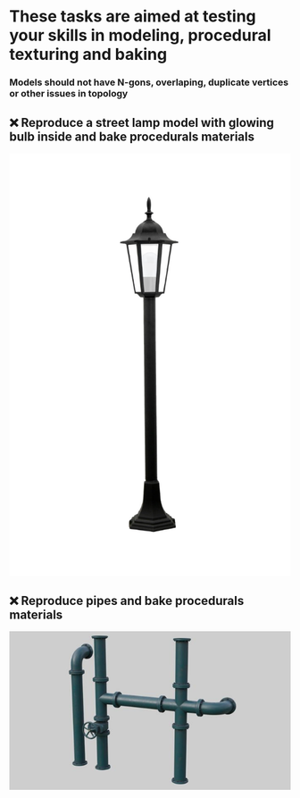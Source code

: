 # These tasks are aimed at testing your skills in modeling, procedural texturing and baking
### Models should not have N-gons, overlaping, duplicate vertices or other issues in topology 
## ❌ Reproduce a street lamp model with glowing bulb inside and bake procedurals materials
![lamp](/curriculum/reproduce/street_lamp.jpg)
## ❌ Reproduce pipes and bake procedurals materials 
![pipes](/curriculum/reproduce/industrial-pipes_blend.jpg)
